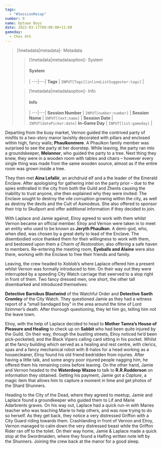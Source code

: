 ```yaml
---
tags:
  - "#SessionRecap"
number: 9
name: Uptown Boys
date: 2022-03-17T00:00:00+11:00
gameday:
  - Ches 4th
---
```

> [!metadata|metadata]- Metadata 
>> [!metadata|metadataoption]- System
>> #### System
>>  |
>> ---|---|
> **Tags** | `INPUT[Tags][inlineListSuggester:tags]` |
>
>> [!metadata|metadataoption]- Info
>> #### Info
>>  |
>> ---|---|
>> **Session Number** | `INPUT[number:number]` |
>> **Session Name** | `INPUT[text:name]` |
>> **Session Date** | `INPUT[datePicker:date]`
>> **In-Game Day** | `INPUT[list:gameday]` |

Departing from the busy market, Vernon guided the contrived party of misfits to a two-story manor lavishly decorated with pillars and enclosed within high, fancy walls; __Phaulkonmere__. A Phaulkon family member was surprised to see the party at her doorstep. While leaving, the party ran into a groundskeeper, **Melannor**, who guided the party to a tree. Next thing they knew, they were in a wooden room with tables and chairs – however every single thing was made from the same wooden source, almost as if the entire room was grown inside a tree. 

They then met **Aina Lefaliir**, an archdruid elf and a the leader of the Emerald Enclave. After apologising for gathering intel on the party prior – due to the spies enthralled in the city from both the Guild and Zhents causing the inability to trust anyone, she then explained why they were invited: The Enclave sought to destroy the vile corruption growing within the city, as well as destroy the devils and the Cult of Asmodeus. She also offered to sponsor their trip to Skullport and offer additional information if they decided to join. 

With Laplace and Jamie against, Elroy agreed to work with them whilst Vernon became an official member. Elroy and Vernon were taken in to meet an entity who used to be known as **Jeryth Phaulkon**. A demi-god, who, when died, was chosen by a great deity to lead of the Enclave. The disembodied voice thanked them for their willingness to work with them, and bestowed upon them a *Charm of Restoration*, also offering a safe haven to members. Re-entering the meeting room, **Eyeballs and Alaine** were also there, working with the Enclave to free their friends and family.

Leaving, the crew headed to Xoblob’s where Laplace offered him a present whilst Vernon was formally introduced to him. On their way out they were interrupted by a speeding City Watch carriage that swerved to a stop right in front of them. Two fancy dressed men, one short, the other tall disembarked and introduced themselves:

**Detective Barnibus Blastwind** of the Watchful Order and **Detective Saeth Cromley** of the City Watch. They questioned Jamie as they had a witness report of a “small bandaged boy” in the area around the time of Lord Ilzimmer’s death. After thorough questioning, they let him go, telling him not the leave town.

Elroy, with the help of Laplace decided to head to __Mother Tamra’s House of Pleasure and Healing__ to check up on **Sabbit** who had been quite injured by the Guild. On their way, through the bustling streets, Elroy noticed he’d been pick-pocketed; and the Black Vipers calling card sitting in his pocket. Whilst at the fancy building which served as a healing and rest centre, with clerics, spas and a fancy mechanical robot with 8-halos for a head working as a housecleaner, Elroy found his old friend bedridden from injuries. After having a little talk, and some angry poor injured people nagging him, he offered them his remaining coins before leaving.
On the other hand, Jamie and Vernon headed to the __Waterdeep Wazoo__ to talk to **R.R.Rudderson** on information they obtained. Getting his payment, Jamie got a *Capture*, a magic item that allows him to capture a moment in time and get photos of the Shard Shunners.

Heading to the City of the Dead, where they agreed to meetup, Jamie and Laplace found a groundkeeper who guided them to Lif and Marie Adarbrents graves. On his way out, Laplace had a quick run-in with Maries teacher who was teaching Marie to help others, and was now trying to do so herself. As they get back, they notice a very distressed Griffon with a City Guard riding towards them. Crashlanding in front of Vernon and Elroy, Vernon managed to calm down the very distressed beast while the Griffon Rider ran off to the toilet. 
On their way home, Jamie & Laplace made a quick stop at the Swordmaiden, where they found a Halfing written note left by the Shunners. Joining the crew back at the manor for a good sleep.